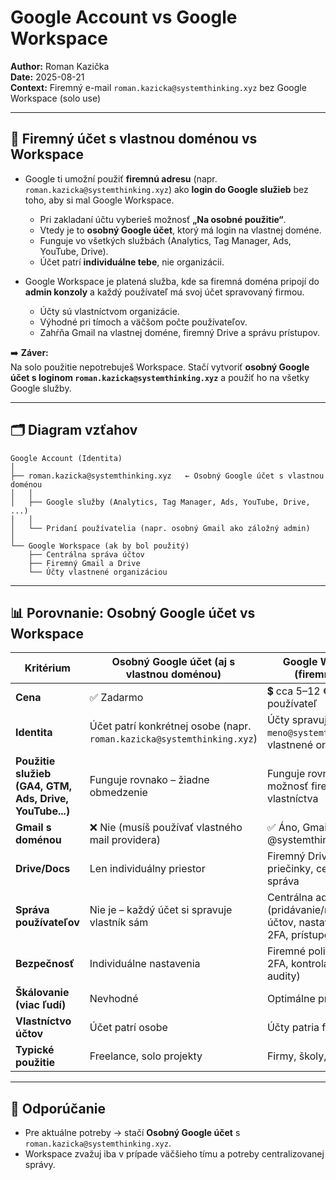 # Google Account vs Google Workspace

**Author:** Roman Kazička  
**Date:** 2025-08-21  
**Context:** Firemný e-mail `roman.kazicka@systemthinking.xyz` bez Google Workspace (solo use)

---

## 🔑 Firemný účet s vlastnou doménou vs Workspace

- Google ti umožní použiť **firemnú adresu** (napr. `roman.kazicka@systemthinking.xyz`) ako **login do Google služieb** bez toho, aby si mal Google Workspace.  
  - Pri zakladaní účtu vyberieš možnosť **„Na osobné použitie“**.  
  - Vtedy je to **osobný Google účet**, ktorý má login na vlastnej doméne.  
  - Funguje vo všetkých službách (Analytics, Tag Manager, Ads, YouTube, Drive).  
  - Účet patrí **individuálne tebe**, nie organizácii.

- Google Workspace je platená služba, kde sa firemná doména pripojí do **admin konzoly** a každý používateľ má svoj účet spravovaný firmou.  
  - Účty sú vlastníctvom organizácie.  
  - Výhodné pri tímoch a väčšom počte používateľov.  
  - Zahŕňa Gmail na vlastnej doméne, firemný Drive a správu prístupov.

➡️ **Záver:**  
Na solo použitie nepotrebuješ Workspace. Stačí vytvoriť **osobný Google účet s loginom `roman.kazicka@systemthinking.xyz`** a použiť ho na všetky Google služby.  

---

## 🗂️ Diagram vzťahov

```plaintext
Google Account (Identita)
│
├── roman.kazicka@systemthinking.xyz   ← Osobný Google účet s vlastnou doménou
│   │
│   ├── Google služby (Analytics, Tag Manager, Ads, YouTube, Drive, ...)
│   │
│   └── Pridaní používatelia (napr. osobný Gmail ako záložný admin)
│
└── Google Workspace (ak by bol použitý)
    ├── Centrálna správa účtov
    ├── Firemný Gmail a Drive
    └── Účty vlastnené organizáciou
```

---

## 📊 Porovnanie: Osobný Google účet vs Workspace

| Kritérium | Osobný Google účet (aj s vlastnou doménou) | Google Workspace (firemný účet) |
|-----------|--------------------------------------------|----------------------------------|
| **Cena** | ✅ Zadarmo | 💲 cca 5–12 €/mesačne / používateľ |
| **Identita** | Účet patrí konkrétnej osobe (napr. `roman.kazicka@systemthinking.xyz`) | Účty spravuje firma (napr. `meno@systemthinking.xyz`), vlastnené organizáciou |
| **Použitie služieb (GA4, GTM, Ads, Drive, YouTube...)** | Funguje rovnako – žiadne obmedzenie | Funguje rovnako – navyše možnosť firemného vlastníctva |
| **Gmail s doménou** | ❌ Nie (musíš používať vlastného mail providera) | ✅ Áno, Gmail priamo pre @systemthinking.xyz |
| **Drive/Docs** | Len individuálny priestor | Firemný Drive, zdieľané priečinky, centrálna správa |
| **Správa používateľov** | Nie je – každý účet si spravuje vlastník sám | Centrálna admin konzola (pridávanie/mazanie účtov, nastavenie hesiel, 2FA, prístupové politiky) |
| **Bezpečnosť** | Individuálne nastavenia | Firemné politiky (povinná 2FA, kontrola zariadení, audity) |
| **Škálovanie (viac ľudí)** | Nevhodné | Optimálne pre tímy |
| **Vlastníctvo účtov** | Účet patrí osobe | Účty patria firme |
| **Typické použitie** | Freelance, solo projekty | Firmy, školy, agentúry |

---

## 🎯 Odporúčanie
- Pre aktuálne potreby → stačí **Osobný Google účet** s `roman.kazicka@systemthinking.xyz`.  
- Workspace zvažuj iba v prípade väčšieho tímu a potreby centralizovanej správy.
